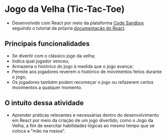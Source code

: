 # Jogo da Velha (Tic-Tac-Toe)
- Desenvolvido com React por meio da plataforma [Code Sandbox](https://codesandbox.io/) seguindo o tutorial da própria [documentação do React](https://react.dev/learn/tutorial-tic-tac-toe).

## Principais funcionalidades
- Se divertir com o clássico jogo da velha;
- Indica qual jogador venceu;
- Armazena o histórico do jogo à medida que o jogo avança;
- Permite aos jogadores reverem o histórico de movimentos feitos durante o jogo;
- Os jogadores também podem recomeçar o jogo ou refazerem certos movimentos a qualquer momento.

## O intuito dessa atividade
- Aprender práticas relevantes e necessárias dentro do desenvolvimento em React por meio da criação de um jogo divertido, como o Jogo da Velha, a fim de exercitar habilidades lógicas ao mesmo tempo que se coloca a "mão na massa".
